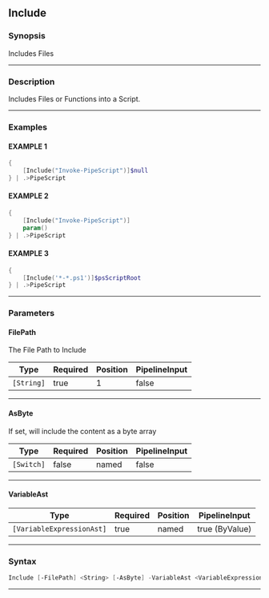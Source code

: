 Include
-------
### Synopsis
Includes Files

---
### Description

Includes Files or Functions into a Script.

---
### Examples
#### EXAMPLE 1
```PowerShell
{
    [Include("Invoke-PipeScript")]$null
} | .>PipeScript
```

#### EXAMPLE 2
```PowerShell
{
    [Include("Invoke-PipeScript")]
    param()
} | .>PipeScript
```

#### EXAMPLE 3
```PowerShell
{
    [Include('*-*.ps1')]$psScriptRoot
} | .>PipeScript
```

---
### Parameters
#### **FilePath**

The File Path to Include






|Type      |Required|Position|PipelineInput|
|----------|--------|--------|-------------|
|`[String]`|true    |1       |false        |



---
#### **AsByte**

If set, will include the content as a byte array






|Type      |Required|Position|PipelineInput|
|----------|--------|--------|-------------|
|`[Switch]`|false   |named   |false        |



---
#### **VariableAst**




|Type                     |Required|Position|PipelineInput |
|-------------------------|--------|--------|--------------|
|`[VariableExpressionAst]`|true    |named   |true (ByValue)|



---
### Syntax
```PowerShell
Include [-FilePath] <String> [-AsByte] -VariableAst <VariableExpressionAst> [<CommonParameters>]
```
---

